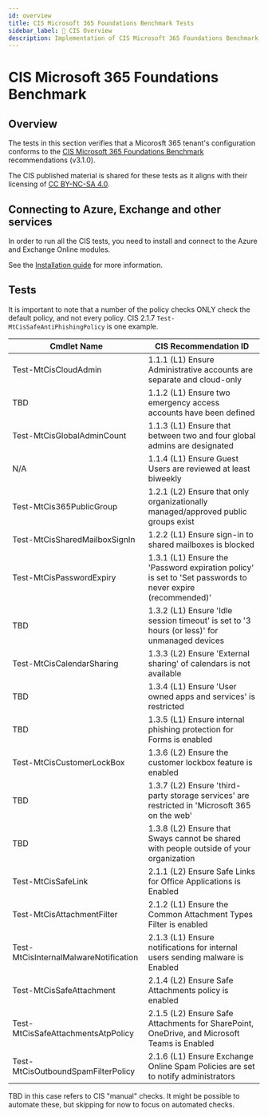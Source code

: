 ```yaml
---
id: overview
title: CIS Microsoft 365 Foundations Benchmark Tests
sidebar_label: 🏢 CIS Overview
description: Implementation of CIS Microsoft 365 Foundations Benchmark Controls
---
```


# CIS Microsoft 365 Foundations Benchmark

## Overview

The tests in this section verifies that a Micorosft 365 tenant's configuration conforms to the [CIS Microsoft 365 Foundations Benchmark](https://www.cisecurity.org/benchmark/microsoft_365) recommendations (v3.1.0).

The CIS published material is shared for these tests as it aligns with their licensing of [CC BY-NC-SA 4.0](https://www.cisecurity.org/terms-and-conditions-table-of-contents).

## Connecting to Azure, Exchange and other services

In order to run all the CIS tests, you need to install and connect to the Azure and Exchange Online modules.

See the [Installation guide](/docs/installation#optional-modules-and-permissions) for more information.

## Tests

It is important to note that a number of the policy checks ONLY check the default policy, and not every policy. CIS 2.1.7 `Test-MtCisSafeAntiPhishingPolicy` is one example.

| Cmdlet Name | CIS Recommendation ID |
| - | - |
| Test-MtCisCloudAdmin | 1.1.1 (L1) Ensure Administrative accounts are separate and cloud-only |
| TBD | 1.1.2 (L1) Ensure two emergency access accounts have been defined |
| Test-MtCisGlobalAdminCount | 1.1.3 (L1) Ensure that between two and four global admins are designated |
| N/A | 1.1.4 (L1) Ensure Guest Users are reviewed at least biweekly |
| Test-MtCis365PublicGroup | 1.2.1 (L2) Ensure that only organizationally managed/approved public groups exist |
| Test-MtCisSharedMailboxSignIn | 1.2.2 (L1) Ensure sign-in to shared mailboxes is blocked |
| Test-MtCisPasswordExpiry | 1.3.1 (L1) Ensure the 'Password expiration policy' is set to 'Set passwords to never expire (recommended)' |
| TBD | 1.3.2 (L1) Ensure 'Idle session timeout' is set to '3 hours (or less)' for unmanaged devices |
| Test-MtCisCalendarSharing | 1.3.3 (L2) Ensure 'External sharing' of calendars is not available |
| TBD | 1.3.4 (L1) Ensure 'User owned apps and services' is restricted |
| TBD | 1.3.5 (L1) Ensure internal phishing protection for Forms is enabled |
| Test-MtCisCustomerLockBox | 1.3.6 (L2) Ensure the customer lockbox feature is enabled |
| TBD | 1.3.7 (L2) Ensure 'third-party storage services' are restricted in 'Microsoft 365 on the web' |
| TBD | 1.3.8 (L2) Ensure that Sways cannot be shared with people outside of your organization |
| Test-MtCisSafeLink | 2.1.1 (L2) Ensure Safe Links for Office Applications is Enabled |
| Test-MtCisAttachmentFilter | 2.1.2 (L1) Ensure the Common Attachment Types Filter is enabled |
| Test-MtCisInternalMalwareNotification | 2.1.3 (L1) Ensure notifications for internal users sending malware is Enabled |
| Test-MtCisSafeAttachment | 2.1.4 (L2) Ensure Safe Attachments policy is enabled |
| Test-MtCisSafeAttachmentsAtpPolicy | 2.1.5 (L2) Ensure Safe Attachments for SharePoint, OneDrive, and Microsoft Teams is Enabled |
| Test-MtCisOutboundSpamFilterPolicy | 2.1.6 (L1) Ensure Exchange Online Spam Policies are set to notify administrators |

TBD in this case refers to CIS "manual" checks. It might be possible to automate these, but skipping for now to focus on automated checks.